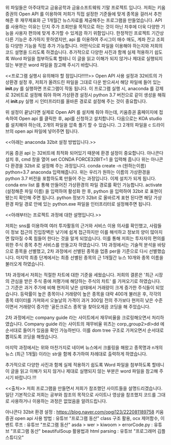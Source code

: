 위 파일들은 아주대학교 금융공학과 금융소프트웨워 기말 프로젝트 입니다.
저희는 키움증권의 Open API 를 이용하여 저희가 직접 설정한 기준들에 맞게 종목을 걸러서 추천해준 후 재무제표와 근 1개월간 뉴스자료를 제공해주는 프로그램을 만들었습니다.
API 를 사용하는 이유는 단지 주가 조회만을 목적으로 하는 것이 아닌 차후에 더욱 다양한 기능을 사용자 편의에 맞게 추가할 수 있게끔 하기 위함입니다. 한정적인 프로젝트 기간상 다른 기능은 추가하지 못하였지만, api 를 이용하여 주시그이 매수 매도, 계좌 잔고 조회등 다양한 기능을 직접 추가 가능합니다.
어떤식으로 파일을 이용해야 하는지와 저희의 코드 설명을 드리도록 하겠습니다.
추가적으로 다양한 사진과 함께 실제 적용하기 쉽도록 Word 파일을 첨부하도록 할테니 이 글을 읽고 이해가 되지 않거나 제대로 실행되지 않는 부분은 word 파일을 참고해 주시기 바랍니다.


<<프로그램 실행시 유의해야 할 점입니다!!!!!>>
Open API 사용 설정과 32비트의 가상환경 설정 후, 저희가 올려드린 파일을 그대로 다운 받으셔서 해당 파일에 들어 있는 __init__.py 를 실행하면 프로그램이 작동 됩니다. 
이 프로그램 실행 시, anaconda 를 강제로 32비트로 설정해 줘야 하며 가상환경 설정시 python 3.7 버전으로 같이 생성을 해줘서 __init__.py 실행 시 인터프리터를 올바른 경로로 설정해 주는 것이 중요합니다.

위 설정이 끝났다면 실제로 Open API 를 설치해 줘야 하는데, 키움증권 홈페이지에 접속하여 Open api 를 클릭한 후, api를 신청하고 설치합니다. 다음으로는 KOA studio 를 설치해야 하는데, 2개의 파일을 압축 풀기 할 수 있습니다. 그 2개의 파일을 c 드라이브의 open api 파일에 넣어주면 됩니다.


<<아래는 anaconda 32bit 설정 방법입니다.>>

키움 증권 api 는 32비트에 최적화 되어있기 때문에 환경 설정이 중요합니다.
아나콘다 설치 후, cmd 창을 열어
set CONDA FORCE32BIT=1 을 입력해 줍니다
위는 아나콘다 환경을 32bit 로 설정해 주는 과정입니다.
conda create -n (원하는이름) python=3.7 anaconda 입력해줍니다.
위는 우리가 원하는 이름의 가상환경을 python 3.7 버전을 포함하도록 만들어 주는 과정입니다.
이제 설치가 되게 됩니다.
conda env list 를 통해 만들어진 가상환경의 파일 경로를 확인 가능합니다.
activate (설정해준 파일 이름) 을 입력하여 활성화 한 후,
python 을 입력하여 32bit 로 표현이 됐는지 확인해 주면 됩니다.
python 정보가 32bit 로 올바르게 표현 된다면 해당 가상환경 파일 경로 안에 있는 python.exe 파일을 인터프리터로 설정해주면 됩니다.




<<아래부터는 프로젝트 과정에 대한 설명입니다.>>

저희는 sns를 이용하여 여러 투자활동의 근거와 서비스 이용 의사를 확인했고, 사람들이 정보 접근의 진입장벽은 낮기에 쉽게 접근하지만 이를 해석하고 정보의 양이 많아지면 많아질 수록 힘들어 한다는 것을 알게 되었습니다. 이를 통해 저희는 투자자의 편의를 위한 주식 종목 추천 서비스를 만들고자 하였습니다.
1차 과정에서는 기술적 분석을 바탕으로 종목을 선별했고, 2차 과정에서 선별된 종목을 업종 per을 기준으로 다시 선별했습니다. 마지막 최종 단계에서는 최종 선별된 종목의 근 1개월간 뉴스 10개와 종목 이름을 불러오게 하였습니다.

1차 과정에서 저희는 적절한 차트에 대한 기준을 세웠습니다. 저희의 결론은 '최근 시장의 관심을 받은 주식 중에 저평가에 해당하는 주식의 차트' 를 가져오기로 하였습니다. 그 기준은 과거 주가에 비해 현저히 낮은 상태에서 거래량이 크게 증가한 주식들이 되었습니다. 등락률이 높은 종목이나 거래량이 높은 종목을 대략 400개 불러온 후, 각각의 종목 데이터를 가져와서 오늘날의 가격이 과거 300일 전의 주가보다 현저히 낮은 수준이면서 거래량이 증가한 '골든크로스 종목'을 찾아오게끔 코딩을 해 주었습니다. 

2차 과정에서는 company guide 라는 사이트에서 재무비율을 크로링해오면서 처리하였습니다. Company guide 라는 사이트의 재무비율 위츠는 corp_group2>dl>dd 에 순서대로 들어가 있음을 확인 가능하빈다. 이를 dom tree 구조로 가져오면서 순서대로 뽑히도록 코딩을 해줬습니다. 

마지막 과정에서는 위와 마찬가지로 네이버 뉴스에서 크롤링을 해왔고 종목명과 n개의 뉴스 (최근 1개월) 이라는 str을 함께 추가하여 차례대로 출력하게 하였습니다. 




추가적으로 다양한 사진과 함께 실제 적용하기 쉽도록 Word 파일을 첨부하도록 할테니 이 글을 읽고 이해가 되지 않거나 제대로 실행되지 않는 부분은 word 파일을 참고해 주시기 바랍니다.!!!


<<출처>>
저희 프로그램을 만들면서 저희가 참조했던 사이트들을 설명드리겠습니다. 일단 기본적으로 저희는 공부와 참조의 목적으로 사이트나 영상을 참조했지 코드를 그대로 사용하거나 이용하는 과정은 없었음을 알려드립니다.

아나콘다 32bit 환경 설정 : https://blog.naver.com/opgj123/222081189758
키움 증권 open api 사용 방법 : 유튜브 "프로그램 동산"
class 구조 활용, ocx 제어함수, 이벤트 루프 : 유튜브 "프로그램 동산"
asda > wer > kiwoom > errorCode.py : 유튜브 "프로그램 동산"
beautifulSoup 활용법과 html parsing : 유튜브 "프로그래머 김플 스튜디오"

